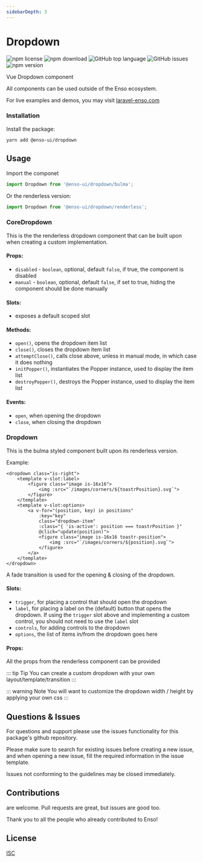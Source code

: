 ```yaml
---
sidebarDepth: 3
---
```


# Dropdown

![npm license](https://img.shields.io/npm/l/@enso-ui/dropdown.svg) 
![npm download](https://img.shields.io/npm/dm/@enso-ui/dropdown.svg) 
![GitHub top language](https://img.shields.io/github/languages/top/enso-ui/dropdown.svg) 
![GitHub issues](https://img.shields.io/github/issues/enso-ui/dropdown.svg) 
![npm version](https://img.shields.io/npm/v/@enso-ui/dropdown.svg) 

Vue Dropdown component

All components can be used outside of the Enso ecosystem.

For live examples and demos, you may visit [laravel-enso.com](https://www.laravel-enso.com)

### Installation

Install the package:
```
yarn add @enso-ui/dropdown
```

## Usage

Import the componet
```js
import Dropdown from '@enso-ui/dropdown/bulma';
```

Or the renderless version:
```js
import Dropdown from '@enso-ui/dropdown/renderless';
```

### CoreDropdown

This is the the renderless dropdown component that can be built upon when creating a custom implementation.

#### Props:
- `disabled` - `boolean`, optional, default `false`, if true, the component is disabled
- `manual` - `boolean`, optional, default `false`, if set to true, hiding the component should be done manually

#### Slots:
- exposes a default scoped slot
 
#### Methods:
- `open()`, opens the dropdown item list
- `close()`, closes the dropdown item list
- `attemptClose()`, calls close above, unless in manual mode, in which case it does nothing
- `initPopper()`, instantiates the Popper instance, used to display the item list 
- `destroyPopper()`, destroys the Popper instance, used to display the item list 

#### Events:
- `open`, when opening the dropdown
- `close`, when closing the dropdown

### Dropdown

This is the bulma styled component built upon its renderless version.

Example:
```vue
<dropdown class="is-right">
    <template v-slot:label>
        <figure class="image is-16x16">
            <img :src="`/images/corners/${toastrPosition}.svg`">
        </figure>
    </template>
    <template v-slot:options>
        <a v-for="(position, key) in positions"
            :key="key"
            class="dropdown-item"
            :class="{ 'is-active': position === toastrPosition }"
            @click="update(position)">
            <figure class="image is-16x16 toastr-position">
                <img :src="`/images/corners/${position}.svg`">
            </figure>
        </a>
    </template>
</dropdown>
```

A fade transition is used for the opening & closing of the dropdown.

#### Slots:
- `trigger`, for placing a control that should open the dropdown
- `label`, for placing a label on the (default) button that opens the dropdown. 
If using the `trigger` slot above and implementing a custom control, you should not need to use the `label` slot 
- `controls`, for adding controls to the dropdown
- `options`, the list of items in/from the dropdown goes here

#### Props:

All the props from the renderless component can be provided

::: tip Tip
You can create a custom dropdown with your own layout/template/transition
:::

::: warning Note
You will want to customize the dropdown width / height by applying your own css
:::

## Questions & Issues

For questions and support please use the issues functionality
for this package's github repository.

Please make sure to search for existing issues before creating a new issue,
and when opening a new issue, fill the required information in the issue template.

Issues not conforming to the guidelines may be closed immediately.

## Contributions

are welcome. Pull requests are great, but issues are good too.

Thank you to all the people who already contributed to Enso!

## License

[ISC](https://opensource.org/licenses/ISC)
